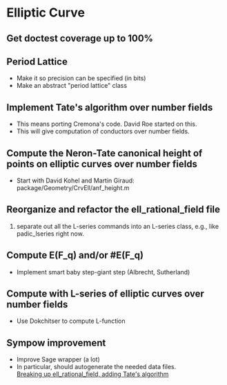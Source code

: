 

# Elliptic Curve


## Get doctest coverage up to 100%


## Period Lattice

   * Make it so precision can be specified (in bits) 
   * Make an abstract "period lattice" class 

## Implement Tate's algorithm over number fields

   * This means porting Cremona's code.  David Roe started on this. 
   * This will give computation of conductors over number fields.   

## Compute the Neron-Tate canonical height of points on elliptic curves over number fields

   * Start with David Kohel and Martin Giraud: package/Geometry/CrvEll/anf_height.m 

## Reorganize and refactor the ell_rational_field file

   1. separate out all the L-series commands into an L-series class, e.g., like padic_lseries right now.  

## Compute E(F_q) and/or #E(F_q)

   * Implement smart baby step-giant step (Albrecht, Sutherland) 

## Compute with L-series of elliptic curves over number fields

   * Use Dokchitser to compute L-function 

## Sympow improvement

   * Improve Sage wrapper (a lot) 
   * In particular, should autogenerate the needed data files.  
<a class="http" href="http://wiki.sagemath.org/days5/proj/ellcurve?action=AttachFile&amp;do=get&amp;target=ell_split.hg">Breaking up ell_rational_field, adding Tate's algorithm</a> 
